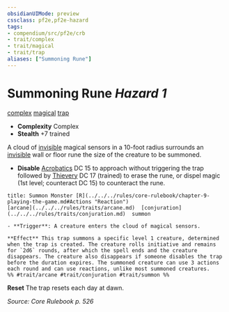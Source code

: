 ```yaml
---
obsidianUIMode: preview
cssclass: pf2e,pf2e-hazard
tags:
- compendium/src/pf2e/crb
- trait/complex
- trait/magical
- trait/trap
aliases: ["Summoning Rune"]
---
```

# Summoning Rune *Hazard 1*  
[complex](../../../rules/traits/complex.md)  [magical](../../../rules/traits/magical.md)  [trap](../../../rules/traits/trap.md)  

- **Complexity** Complex
- **Stealth** +7 trained  

A cloud of [invisible](../../../rules/conditions.md#Invisible) magical sensors in a 10-foot radius surrounds an [invisible](../../../rules/conditions.md#Invisible) wall or floor rune the size of the creature to be summoned.

- **Disable** [Acrobatics](../../skills.md#Acrobatics) DC 15 to approach without triggering the trap followed by [Thievery](../../skills.md#Thievery) DC 17 (trained) to erase the rune, or dispel magic (1st level; counteract DC 15) to counteract the rune.  
     
```ad-embed-ability
title: Summon Monster [R](../../../rules/core-rulebook/chapter-9-playing-the-game.md#Actions "Reaction")
[arcane](../../../rules/traits/arcane.md)  [conjuration](../../../rules/traits/conjuration.md)  summon  

- **Trigger**: A creature enters the cloud of magical sensors.

**Effect** This trap summons a specific level 1 creature, determined when the trap is created. The creature rolls initiative and remains for `2d6` rounds, after which the spell ends and the creature disappears. The creature also disappears if someone disables the trap before the duration expires. The summoned creature can use 3 actions each round and can use reactions, unlike most summoned creatures.  
%% #trait/arcane #trait/conjuration #trait/summon %%
```

**Reset** The trap resets each day at dawn.  

*Source: Core Rulebook p. 526*
